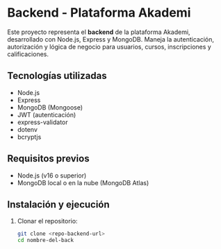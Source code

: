 # Backend - Plataforma Akademi

Este proyecto representa el **backend** de la plataforma Akademi, desarrollado con Node.js, Express y MongoDB. Maneja la autenticación, autorización y lógica de negocio para usuarios, cursos, inscripciones y calificaciones.

## Tecnologías utilizadas

- Node.js
- Express
- MongoDB (Mongoose)
- JWT (autenticación)
- express-validator
- dotenv
- bcryptjs

## Requisitos previos

- Node.js (v16 o superior)
- MongoDB local o en la nube (MongoDB Atlas)

## Instalación y ejecución

1. Clonar el repositorio:
   ```bash
   git clone <repo-backend-url>
   cd nombre-del-back
